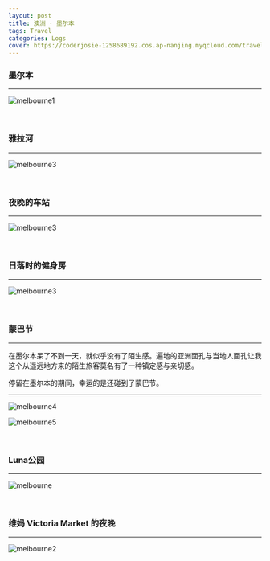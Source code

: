 ```yaml
---
layout: post
title: 澳洲 · 墨尔本
tags: Travel
categories: Logs
cover: https://coderjosie-1258689192.cos.ap-nanjing.myqcloud.com/travel/melbourne/2066252385.jpg
---
```


### 墨尔本

---

![melbourne1](https://coderjosie-1258689192.cos.ap-nanjing.myqcloud.com/travel/melbourne/1598620298.jpg)

<br>

### 雅拉河

---

![melbourne3](https://coderjosie-1258689192.cos.ap-nanjing.myqcloud.com/travel/melbourne/2066252385.jpg)

<br>

### 夜晚的车站

---

![melbourne3](https://coderjosie-1258689192.cos.ap-nanjing.myqcloud.com/travel/melbourne/station.jpg)

<br>

### 日落时的健身房

---

![melbourne3](https://coderjosie-1258689192.cos.ap-nanjing.myqcloud.com/travel/melbourne/gym.jpg)

<br>

### 蒙巴节

---

在墨尔本呆了不到一天，就似乎没有了陌生感。遍地的亚洲面孔与当地人面孔让我这个从遥远地方来的陌生旅客莫名有了一种镇定感与亲切感。

停留在墨尔本的期间，幸运的是还碰到了蒙巴节。

---

![melbourne4](https://coderjosie-1258689192.cos.ap-nanjing.myqcloud.com/travel/melbourne/1652797034.jpg)

![melbourne5](https://coderjosie-1258689192.cos.ap-nanjing.myqcloud.com/travel/melbourne/1928756204.jpg)

<br>

### Luna公园

---

![melbourne](https://coderjosie-1258689192.cos.ap-nanjing.myqcloud.com/travel/melbourne/IMG_2381.jpg)

<br>

### 维妈 Victoria Market 的夜晚

---

![melbourne2](https://coderjosie-1258689192.cos.ap-nanjing.myqcloud.com/travel/melbourne/736561967.jpg)




